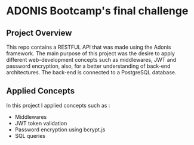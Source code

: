 # ADONIS Bootcamp's final challenge
## Project Overview 

This repo contains a RESTFUL API that was made using the Adonis framework. The main purpose of this project was the desire to apply different web-development concepts such as middlewares, JWT and password encryption, also, for a better understanding of back-end architectures. The back-end is connected to a PostgreSQL database.
## Applied Concepts

In this project I applied concepts such as :

- Middlewares
- JWT token validation
- Password encryption using bcrypt.js
- SQL queries
